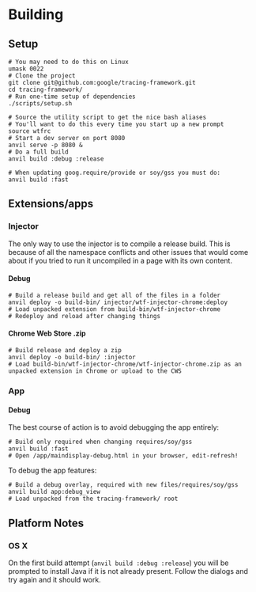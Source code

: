 # Building


## Setup

    # You may need to do this on Linux
    umask 0022
    # Clone the project
    git clone git@github.com:google/tracing-framework.git
    cd tracing-framework/
    # Run one-time setup of dependencies
    ./scripts/setup.sh

    # Source the utility script to get the nice bash aliases
    # You'll want to do this every time you start up a new prompt
    source wtfrc
    # Start a dev server on port 8080
    anvil serve -p 8080 &
    # Do a full build
    anvil build :debug :release

    # When updating goog.require/provide or soy/gss you must do:
    anvil build :fast

## Extensions/apps

### Injector

The only way to use the injector is to compile a release build. This is because
of all the namespace conflicts and other issues that would come about if you
tried to run it uncompiled in a page with its own content.

#### Debug

    # Build a release build and get all of the files in a folder
    anvil deploy -o build-bin/ injector/wtf-injector-chrome:deploy
    # Load unpacked extension from build-bin/wtf-injector-chrome
    # Redeploy and reload after changing things

#### Chrome Web Store .zip

    # Build release and deploy a zip
    anvil deploy -o build-bin/ :injector
    # Load build-bin/wtf-injector-chrome/wtf-injector-chrome.zip as an unpacked extension in Chrome or upload to the CWS

### App

#### Debug

The best course of action is to avoid debugging the app entirely:

    # Build only required when changing requires/soy/gss
    anvil build :fast
    # Open /app/maindisplay-debug.html in your browser, edit-refresh!

To debug the app features:

    # Build a debug overlay, required with new files/requires/soy/gss
    anvil build app:debug_view
    # Load unpacked from the tracing-framework/ root

## Platform Notes

### OS X

On the first build attempt (`anvil build :debug :release`) you will be
prompted to install Java if it is not already present. Follow the
dialogs and try again and it should work.
